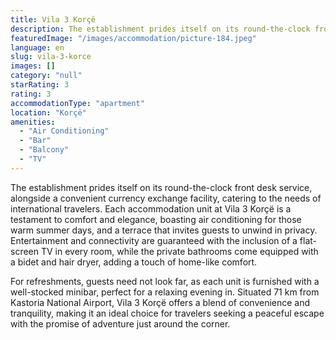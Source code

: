 ```yaml
---
title: Vila 3 Korçë
description: The establishment prides itself on its round-the-clock front desk service, alongside a convenient currency exchange facility, catering to the needs of internati
featuredImage: "/images/accommodation/picture-184.jpeg"
language: en
slug: vila-3-korce
images: []
category: "null"
starRating: 3
rating: 3
accommodationType: "apartment"
location: "Korçë"
amenities:
  - "Air Conditioning"
  - "Bar"
  - "Balcony"
  - "TV"
---
```


The establishment prides itself on its round-the-clock front desk service, alongside a convenient currency exchange facility, catering to the needs of international travelers. Each accommodation unit at Vila 3 Korçë is a testament to comfort and elegance, boasting air conditioning for those warm summer days, and a terrace that invites guests to unwind in privacy. Entertainment and connectivity are guaranteed with the inclusion of a flat-screen TV in every room, while the private bathrooms come equipped with a bidet and hair dryer, adding a touch of home-like comfort.

For refreshments, guests need not look far, as each unit is furnished with a well-stocked minibar, perfect for a relaxing evening in. Situated 71 km from Kastoria National Airport, Vila 3 Korçë offers a blend of convenience and tranquility, making it an ideal choice for travelers seeking a peaceful escape with the promise of adventure just around the corner.

